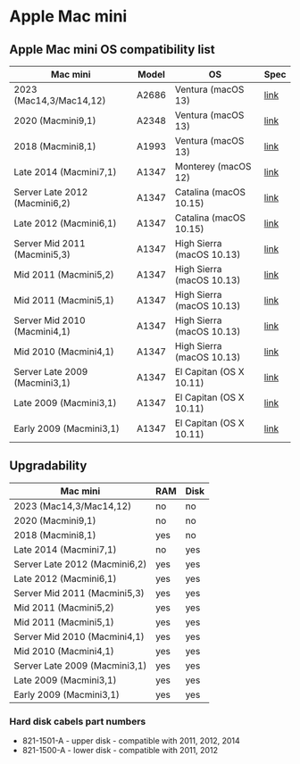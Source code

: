 # Apple Mac mini

## Apple Mac mini OS compatibility list

|Mac mini|Model|OS|Spec|
|-|-|-|-|
| 2023 (Mac14,3/Mac14,12) | A2686 | Ventura (macOS 13) | [link](https://support.apple.com/kb/SP891?locale=en_GB) |
| 2020 (Macmini9,1) | A2348 | Ventura (macOS 13) | [link](https://support.apple.com/kb/SP823?locale=en_GB) |
| 2018 (Macmini8,1) | A1993 | Ventura (macOS 13) | [link](https://support.apple.com/kb/SP782?locale=en_GB) |
| Late 2014 (Macmini7,1) | A1347 | Monterey (macOS 12) | [link](https://support.apple.com/kb/sp710?locale=en_GB) |
| Server Late 2012 (Macmini6,2) | A1347 | Catalina (macOS 10.15) | [link](https://support.apple.com/kb/sp659?locale=en_GB) |
| Late 2012 (Macmini6,1) | A1347 | Catalina (macOS 10.15) | [link](https://support.apple.com/kb/sp659?locale=en_GB) |
| Server Mid 2011 (Macmini5,3) | A1347 | High Sierra (macOS 10.13) | [link](https://support.apple.com/kb/sp632?locale=en_GB) |
| Mid 2011 (Macmini5,2) | A1347 | High Sierra (macOS 10.13) | [link](https://support.apple.com/kb/sp632?locale=en_GB) |
| Mid 2011 (Macmini5,1) | A1347 | High Sierra (macOS 10.13) | [link](https://support.apple.com/kb/sp632?locale=en_GB) |
| Server Mid 2010 (Macmini4,1) | A1347 | High Sierra (macOS 10.13) | [link](https://support.apple.com/kb/sp586?locale=en_GB) |
| Mid 2010 (Macmini4,1) | A1347 | High Sierra (macOS 10.13) | [link](https://support.apple.com/kb/sp585?locale=en_GB) |
| Server Late 2009 (Macmini3,1) | A1347 | El Capitan (OS X 10.11) | [link](https://support.apple.com/kb/sp578?locale=en_GB) |
| Late 2009 (Macmini3,1) | A1347 | El Capitan (OS X 10.11) | [link](https://support.apple.com/kb/sp577?locale=en_GB) |
| Early 2009 (Macmini3,1) | A1347 | El Capitan (OS X 10.11) | [link](https://support.apple.com/kb/sp505?locale=en_GB) |

## Upgradability

|Mac mini|RAM|Disk|
|-|-|-|
| 2023 (Mac14,3/Mac14,12) | no | no |
| 2020 (Macmini9,1) | no | no |
| 2018 (Macmini8,1) | yes | no |
| Late 2014 (Macmini7,1) | no | yes |
| Server Late 2012 (Macmini6,2) | yes | yes |
| Late 2012 (Macmini6,1) | yes | yes |
| Server Mid 2011 (Macmini5,3) | yes | yes |
| Mid 2011 (Macmini5,2) | yes | yes |
| Mid 2011 (Macmini5,1) | yes | yes |
| Server Mid 2010 (Macmini4,1) | yes | yes |
| Mid 2010 (Macmini4,1) | yes | yes |
| Server Late 2009 (Macmini3,1) | yes | yes |
| Late 2009 (Macmini3,1) | yes | yes |
| Early 2009 (Macmini3,1) | yes | yes |

### Hard disk cabels part numbers

- 821-1501-A - upper disk - compatible with 2011, 2012, 2014
- 821-1500-A - lower disk - compatible with 2011, 2012
